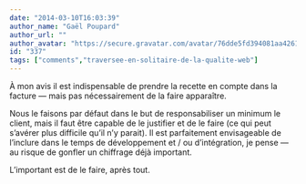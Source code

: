 ```yaml
---
date: "2014-03-10T16:03:39"
author_name: "Gaël Poupard"
author_url: ""
author_avatar: "https://secure.gravatar.com/avatar/76dde5fd394081aa4261802372fe2e33"
id: "337"
tags: ["comments","traversee-en-solitaire-de-la-qualite-web"]
---
```

À mon avis il est indispensable de prendre la recette en compte dans la facture — mais pas nécessairement de la faire apparaître.

Nous le faisons par défaut dans le but de responsabiliser un minimum le client, mais il faut être capable de le justifier et de le faire (ce qui peut s’avérer plus difficile qu’il n’y parait). Il est parfaitement envisageable de l’inclure dans le temps de développement et / ou d’intégration, je pense — au risque de gonfler un chiffrage déjà important.

L’important est de le faire, après tout.